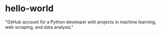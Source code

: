 # hello-world
"GitHub account for a Python developer with projects in machine learning, web scraping, and data analysis."
